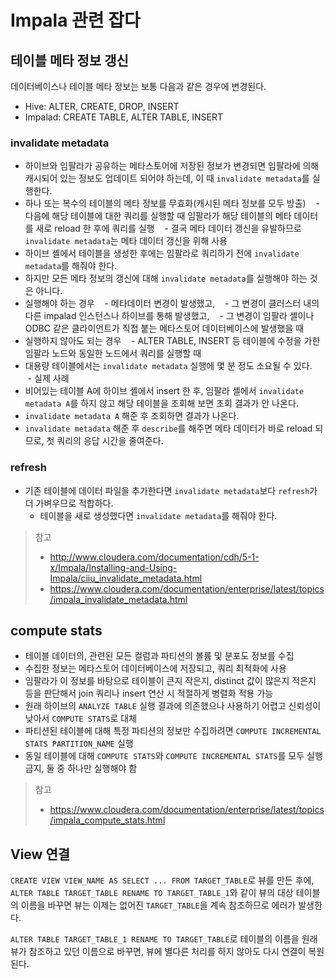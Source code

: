 # Impala 관련 잡다

## 테이블 메타 정보 갱신

데이터베이스나 테이블 메타 정보는 보통 다음과 같은 경우에 변경된다.

- Hive: ALTER, CREATE, DROP, INSERT
- Impalad: CREATE TABLE, ALTER TABLE, INSERT

### invalidate metadata

- 하이브와 임팔라가 공유하는 메타스토어에 저장된 정보가 변경되면 임팔라에 의해 캐시되어 있는 정보도 업데이트 되어야 하는데, 이 때 `invalidate metadata`를 실행한다.
- 하나 또는 복수의 테이블의 메타 정보를 무효화(캐시된 메타 정보를 모두 방출)
    - 다음에 해당 테이블에 대한 쿼리를 실행할 때 임팔라가 해당 테이블의 메타 데이터를 새로 reload 한 후에 쿼리를 실행
    - 결국 메타 데이터 갱신을 유발하므로 `invalidate metadata`는 메타 데이터 갱신을 위해 사용
- 하이브 셸에서 테이블을 생성한 후에는 임팔라로 쿼리하기 전에 `invalidate metadata`를 해줘야 한다.
- 하지만 모든 메타 정보의 갱신에 대해 `invalidate metadata`를 실행해야 하는 것은 아니다.
- 실행해야 하는 경우
    - 메타데이터 변경이 발생했고,
    - 그 변경이 클러스터 내의 다른 impalad 인스턴스나 하이브를 통해 발생했고,
    - 그 변경이 임팔라 셸이나 ODBC 같은 클라이언트가 직접 붙는 메타스토어 데이터베이스에 발생했을 때
- 실행하지 않아도 되는 경우
    - ALTER TABLE, INSERT 등 테이블에 수정을 가한 임팔라 노드와 동일한 노드에서 쿼리를 실행할 때
- 대용량 테이블에서는 `invalidate metadata` 실행에 몇 분 정도 소요될 수 있다.
    - 실제 사례
- 비어있는 테이블 A에 하이브 셸에서 insert 한 후, 임팔라 셸에서 `invalidate metadata A`를 하지 않고 해당 테이블을 조회해 보면 조회 결과가 안 나온다.
- `invalidate metadata A` 해준 후 조회하면 결과가 나온다.
- `invalidate metadata` 해준 후 `describe`를 해주면 메타 데이터가 바로 reload 되므로, 첫 쿼리의 응답 시간을 줄여준다.

### refresh

- 기존 테이블에 데이터 파일을 추가한다면 `invalidate metadata`보다 `refresh`가 더 가벼우므로 적합하다.
    - 테이블을 새로 생성했다면 `invalidate metadata`를 해줘야 한다.

>참고
>- http://www.cloudera.com/documentation/cdh/5-1-x/Impala/Installing-and-Using-Impala/ciiu_invalidate_metadata.html
>- https://www.cloudera.com/documentation/enterprise/latest/topics/impala_invalidate_metadata.html

## compute stats

- 테이블 데이터의, 관련된 모든 컬럼과 파티션의 볼륨 및 분포도 정보를 수집
- 수집한 정보는 메타스토어 데이터베이스에 저장되고, 쿼리 최적화에 사용
- 임팔라가 이 정보를 바탕으로 테이블이 큰지 작은지, distinct 값이 많은지 적은지 등을 판단해서 join 쿼리나 insert 연산 시 적절하게 병렬화 적용 가능
- 원래 하이브의 `ANALYZE TABLE` 실행 결과에 의존했으나 사용하기 어렵고 신뢰성이 낮아서 `COMPUTE STATS`로 대체
- 파티션된 테이블에 대해 특정 파티션의 정보만 수집하려면 `COMPUTE INCREMENTAL STATS PARTITION_NAME` 실행
- 동일 테이블에 대해 `COMPUTE STATS`와 `COMPUTE INCREMENTAL STATS`를 모두 실행 금지, 둘 중 하나만 실행해야 함

>참고
>- https://www.cloudera.com/documentation/enterprise/latest/topics/impala_compute_stats.html


## View 연결

`CREATE VIEW VIEW_NAME AS SELECT ... FROM TARGET_TABLE`로 뷰를 만든 후에, `ALTER TABLE TARGET_TABLE RENAME TO TARGET_TABLE_1`와 같이 뷰의 대상 테이블의 이름을 바꾸면 뷰는 이제는 없어진 `TARGET_TABLE`을 계속 참조하므로 에러가 발생한다.

`ALTER TABLE TARGET_TABLE_1 RENAME TO TARGET_TABLE`로 테이블의 이름을 원래 뷰가 참조하고 있던 이름으로 바꾸면, 뷰에 별다른 처리를 하지 않아도 다시 연결이 복원된다.
